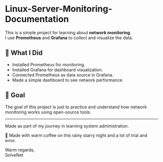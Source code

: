 # Linux-Server-Monitoring-Documentation

This is a simple project for learning about **network monitoring**.  
I use **Prometheus** and **Grafana** to collect and visualize the data.

## 📓 What I Did
- Installed Prometheus for monitoring.
- Installed Grafana for dashboard visualization.
- Connected Prometheus as data source in Grafana.
- Made a simple dashboard to see network performance.

## 🎉 Goal
The goal of this project is just to practice and understand how network monitoring works using open-source tools.

---

Made as part of my journey in learning system administration.

🍵 Made with warm coffee on this rainy starry night and a lot of trial and error.  

Warm regards,  
SolveNet
